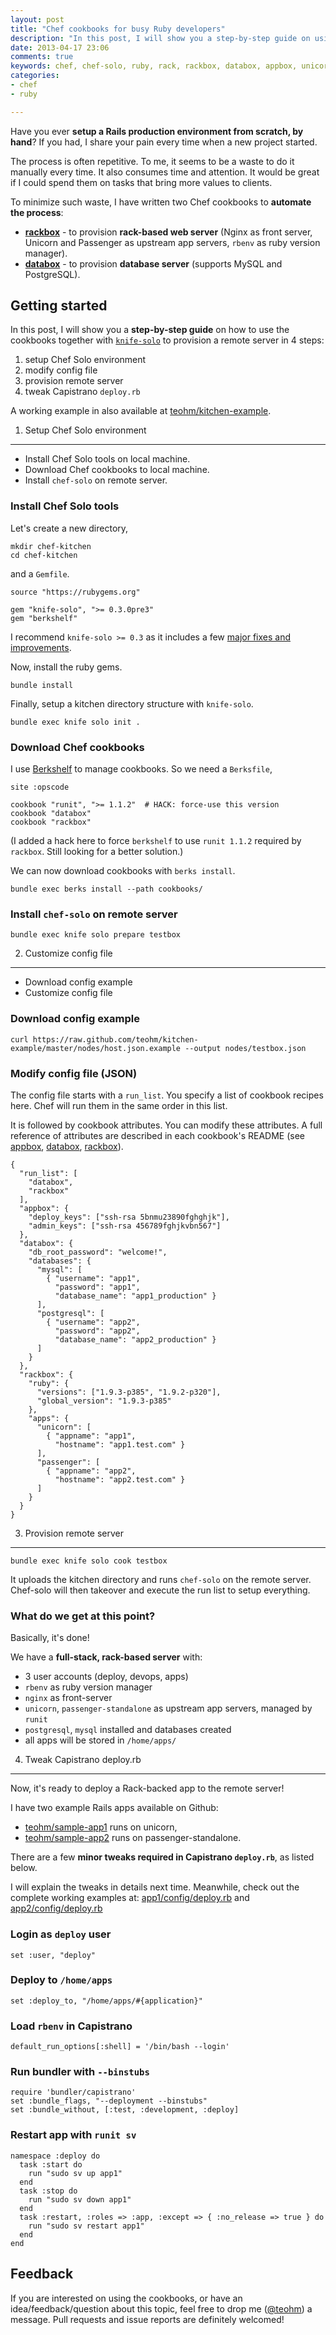 ```yaml
---
layout: post
title: "Chef cookbooks for busy Ruby developers"
description: "In this post, I will show you a step-by-step guide on using the cookbooks together with knife-solo to provision a remote server in 4 steps."
date: 2013-04-17 23:06
comments: true
keywords: chef, chef-solo, ruby, rack, rackbox, databox, appbox, unicorn, passenger, rails.
categories:
- chef
- ruby

---
```


Have you ever **setup a Rails production environment from scratch, by
hand**? If you had, I share your pain every time when a new project
started.

The process is often repetitive. To me, it seems to be a waste to do it
manually every time. It also consumes time and attention. It would be
great if I could spend them on tasks that bring more values to clients.

To minimize such waste, I have written two Chef cookbooks to **automate
the process**:

* [**rackbox**](https://github.com/teohm/rackbox-cookbook)  - to provision **rack-based web server** (Nginx as front server, Unicorn and Passenger as upstream app servers, `rbenv` as ruby version manager).
* [**databox**](https://github.com/teohm/databox-cookbook) - to provision **database server** (supports MySQL and PostgreSQL).

Getting started
----------

In this post, I will show you a **step-by-step guide** on how to use the
cookbooks together with
[`knife-solo`](https://github.com/matschaffer/knife-solo) to provision a
remote server in 4 steps:

1. setup Chef Solo environment
2. modify config file
3. provision remote server
4. tweak Capistrano `deploy.rb`

A working example in also available at
[teohm/kitchen-example](https://github.com/teohm/kitchen-example).

1. Setup Chef Solo environment
-------------

* Install Chef Solo tools on local machine.
* Download Chef cookbooks to local machine.
* Install `chef-solo` on remote server.


### Install Chef Solo tools

Let's create a new directory,

```
mkdir chef-kitchen
cd chef-kitchen
```

and a `Gemfile`.

```
source "https://rubygems.org"

gem "knife-solo", ">= 0.3.0pre3"
gem "berkshelf"
```
   
I recommend `knife-solo >= 0.3` as it includes a few [major fixes and
improvements](https://github.com/matschaffer/knife-solo/blob/master/CHANGELOG.md#changes-and-new-features).
   
Now, install the ruby gems.

```
bundle install
```

Finally, setup a kitchen directory structure with `knife-solo`.

```
bundle exec knife solo init .
```

### Download Chef cookbooks

I use [Berkshelf](http://berkshelf.com/) to manage cookbooks. So we need a `Berksfile`,

```
site :opscode

cookbook "runit", ">= 1.1.2"  # HACK: force-use this version
cookbook "databox"
cookbook "rackbox"
```

(I added a hack here to force `berkshelf` to use `runit 1.1.2` required
by `rackbox`. Still looking for a better solution.)
   
We can now download cookbooks with `berks install`.

```
bundle exec berks install --path cookbooks/
```

### Install `chef-solo` on remote server

```
bundle exec knife solo prepare testbox
```

2. Customize config file
--------------

* Download config example
* Customize config file

### Download config example

```
curl https://raw.github.com/teohm/kitchen-example/master/nodes/host.json.example --output nodes/testbox.json
```

### Modify config file (JSON)

The config file starts with a `run_list`. You specify a list of cookbook
recipes here. Chef will run them in the same order in this list.

It is followed by cookbook attributes. You can modify these attributes.
A full reference of attributes are described in each cookbook's README
(see [appbox](https://github.com/teohm/appbox-cookbook#attributes),
[databox](https://github.com/teohm/databox-cookbook#attributes),
[rackbox](https://github.com/teohm/rackbox-cookbook#attributes)).

```
{
  "run_list": [
    "databox",
    "rackbox"
  ],
  "appbox": {
    "deploy_keys": ["ssh-rsa 5bnmu23890fghghjk"],
    "admin_keys": ["ssh-rsa 456789fghjkvbn567"]
  },
  "databox": {
    "db_root_password": "welcome!",
    "databases": {
      "mysql": [
        { "username": "app1",
          "password": "app1",
          "database_name": "app1_production" }
      ],
      "postgresql": [
        { "username": "app2",
          "password": "app2",
          "database_name": "app2_production" }
      ]
    }
  },
  "rackbox": {
    "ruby": {
      "versions": ["1.9.3-p385", "1.9.2-p320"],
      "global_version": "1.9.3-p385"
    },
    "apps": {
      "unicorn": [
        { "appname": "app1",
          "hostname": "app1.test.com" }
      ],
      "passenger": [
        { "appname": "app2",
          "hostname": "app2.test.com" }
      ]
    }
  }
}

```

3. Provision remote server
---------

```
bundle exec knife solo cook testbox
```

It uploads the kitchen directory and runs `chef-solo` on the remote
server. Chef-solo will then takeover and execute the run list to setup
everything.

### What do we get at this point?

Basically, it's done! 

We have a **full-stack, rack-based server** with:

* 3 user accounts (deploy, devops, apps)
* `rbenv` as ruby version manager
* `nginx` as front-server
* `unicorn`, `passenger-standalone` as upstream app servers, managed by `runit`
* `postgresql`, `mysql` installed and databases created
*  all apps will be stored in `/home/apps/`

4. Tweak Capistrano deploy.rb
-------------

Now, it's ready to deploy a Rack-backed app to the remote server!

I have two example Rails apps available on Github:

* [teohm/sample-app1](https://github.com/teohm/sample-app1) runs on unicorn,
* [teohm/sample-app2](https://github.com/teohm/sample-app2) runs on passenger-standalone. 

There are a few **minor tweaks required in Capistrano `deploy.rb`**, as listed below. 

I will explain the tweaks in details next time. Meanwhile, check out the complete working examples at: [app1/config/deploy.rb](https://github.com/teohm/sample-app1/blob/master/config/deploy.rb) and [app2/config/deploy.rb](https://github.com/teohm/sample-app2/blob/master/config/deploy.rb)


### Login as `deploy` user
```
set :user, "deploy"
```

### Deploy to `/home/apps`
```
set :deploy_to, "/home/apps/#{application}"
```

### Load `rbenv` in Capistrano
```
default_run_options[:shell] = '/bin/bash --login'
```

### Run bundler with `--binstubs`
```
require 'bundler/capistrano'
set :bundle_flags, "--deployment --binstubs"
set :bundle_without, [:test, :development, :deploy]
```

### Restart app with `runit sv`
```
namespace :deploy do
  task :start do
    run "sudo sv up app1"
  end
  task :stop do
    run "sudo sv down app1"
  end
  task :restart, :roles => :app, :except => { :no_release => true } do
    run "sudo sv restart app1"
  end
end

```

Feedback
-------
If you are interested on using the cookbooks, or have an idea/feedback/question about this topic, feel free to drop me ([@teohm](http://twitter.com/teohm)) a message. Pull requests and issue reports are definitely welcomed!

